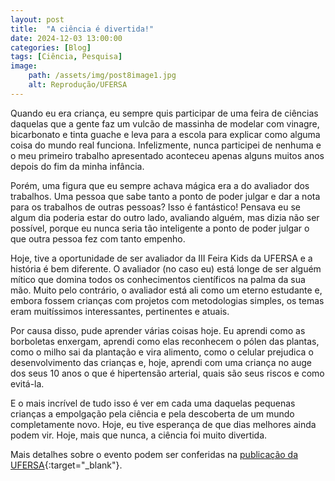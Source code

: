 ```yaml
---
layout: post
title:  "A ciência é divertida!"
date: 2024-12-03 13:00:00
categories: [Blog]
tags: [Ciência, Pesquisa]
image: 
    path: /assets/img/post8image1.jpg
    alt: Reprodução/UFERSA
---
```


Quando eu era criança, eu sempre quis participar de uma feira de ciências daquelas que a gente faz um vulcão de massinha de modelar com vinagre, bicarbonato e tinta guache e leva para a escola para explicar como alguma coisa do mundo real funciona. Infelizmente, nunca participei de nenhuma e o meu primeiro trabalho apresentado aconteceu apenas alguns muitos anos depois do fim da minha infância.

Porém, uma figura que eu sempre achava mágica era a do avaliador dos trabalhos. Uma pessoa que sabe tanto a ponto de poder julgar e dar a nota para os trabalhos de outras pessoas? Isso é fantástico! Pensava eu se algum dia poderia estar do outro lado, avaliando alguém, mas dizia não ser possível, porque eu nunca seria tão inteligente a ponto de poder julgar o que outra pessoa fez com tanto empenho.

Hoje, tive a oportunidade de ser avaliador da III Feira Kids da UFERSA e a história é bem diferente. O avaliador (no caso eu) está longe de ser alguém mítico que domina todos os conhecimentos científicos na palma da sua mão. Muito pelo contrário, o avaliador está ali como um eterno estudante e, embora fossem crianças com projetos com metodologias simples, os temas eram muitíssimos interessantes, pertinentes e atuais.

Por causa disso, pude aprender várias coisas hoje. Eu aprendi como as borboletas enxergam, aprendi como elas reconhecem o pólen das plantas, como o milho sai da plantação e vira alimento, como o celular prejudica o desenvolvimento das crianças e, hoje, aprendi com uma criança no auge dos seus 10 anos o que é hipertensão arterial, quais são seus riscos e como evitá-la.

E o mais incrível de tudo isso é ver em cada uma daquelas pequenas crianças a empolgação pela ciência e pela descoberta de um mundo completamente novo. Hoje, eu tive esperança de que dias melhores ainda podem vir. Hoje, mais que nunca, a ciência foi muito divertida.

Mais detalhes sobre o evento podem ser conferidas na [publicação da UFERSA](https://assecom.ufersa.edu.br/2024/12/03/ufersa-inicia-xiv-feira-de-ciencias-do-semiarido-potiguar-com-a-iii-feira-kids){:target="_blank"}.